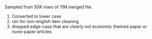 Sampled from 50K rows of 11M merged file. 
1) Converted to lower case
2) ran for non-english item cleaning
3) dropped edge-case that are clearly not economic themed paper or none-paper articles 
